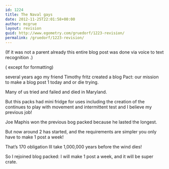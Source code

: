 ```yaml
---
id: 1224
title: The Naval gays
date: 2012-11-25T22:01:58+00:00
author: mcgrue
layout: revision
guid: http://www.egometry.com/gruedorf/1223-revision/
permalink: /gruedorf/1223-revision/
---
```

(If it was not a parent already this entire blog post was done via voice to text recognition .) 

( except for formatting) 

several years ago my friend Timothy fritz created a blog Pact: our mission to make a blog post 1 today and or die trying. 

Many of us tried and failed and died in Maryland. 

But this packs had mini fridge for uses including the creation of the continues to play with movement and intermittent test and I believe my previous job! 

Joe Maphis won the previous bog packed because he lasted the longest. 

But now around 2 has started, and the requirements are simpler you only have to make 1 post a week! 

That&#8217;s 170 obligation Ill take 1,000,000 years before the wind dies! 

So I rejoined blog packed: I will make 1 post a week, and it will be super crate.